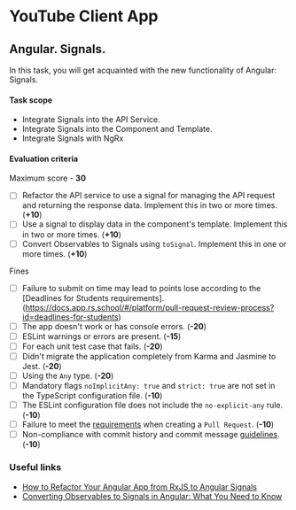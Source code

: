 # YouTube Client App

## Angular. Signals.

In this task, you will get acquainted with the new functionality of Angular: Signals.

#### Task scope

- Integrate Signals into the API Service.
- Integrate Signals into the Component and Template.
- Integrate Signals with NgRx

#### Evaluation criteria

Maximum score - **30**

- [ ] Refactor the API service to use a signal for managing the API request and returning the response data.  Implement this in two or more times. (**+10**)
- [ ] Use a signal to display data in the component's template.  Implement this in two or more times. (**+10**)
- [ ] Convert Observables to Signals using `toSignal`. Implement this in one or more times. (**+10**)

Fines

- [ ] Failure to submit on time may lead to points lose according to the [Deadlines for Students requirements].(https://docs.app.rs.school/#/platform/pull-request-review-process?id=deadlines-for-students)
- [ ] The app doesn't work or has console errors. (**-20**)
- [ ] ESLint warnings or errors are present. (**-15**)
- [ ] For each unit test case that fails. (**-20**)
- [ ] Didn't migrate the application completely from Karma and Jasmine to Jest. (**-20**)
- [ ] Using the `Any` type. (**-20**)
- [ ] Mandatory flags `noImplicitAny: true` and `strict: true` are not set in the TypeScript configuration file. (**-10**)
- [ ] The ESLint configuration file does not include the `no-explicit-any` rule. (**-10**)
- [ ] Failure to meet the [requirements](https://docs.rs.school/#/en/pull-request-review-process?id=pull-request-requirements-pr) when creating a `Pull Request`. (**-10**)
- [ ] Non-compliance with commit history and commit message [guidelines](https://docs.rs.school/#/en/git-convention?id=commit-requirements). (**-10**)

### Useful links

- [How to Refactor Your Angular App from RxJS to Angular Signals](https://medium.com/@marekpanti/how-to-refactoryour-angular-app-from-rxjs-to-angular-signals-f33876579a38)
- [Converting Observables to Signals in Angular: What You Need to Know](https://netbasal.com/converting-observables-to-signals-in-angular-what-you-need-to-know-4f5474c765a0)
